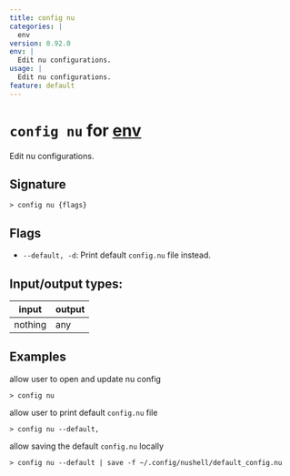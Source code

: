```yaml
---
title: config nu
categories: |
  env
version: 0.92.0
env: |
  Edit nu configurations.
usage: |
  Edit nu configurations.
feature: default
---
```

<!-- This file is automatically generated. Please edit the command in https://github.com/nushell/nushell instead. -->

# `config nu` for [env](/commands/categories/env.md)

<div class='command-title'>Edit nu configurations.</div>

## Signature

```> config nu {flags} ```

## Flags

 -  `--default, -d`: Print default `config.nu` file instead.


## Input/output types:

| input   | output |
| ------- | ------ |
| nothing | any    |

## Examples

allow user to open and update nu config
```nu
> config nu

```

allow user to print default `config.nu` file
```nu
> config nu --default,

```

allow saving the default `config.nu` locally
```nu
> config nu --default | save -f ~/.config/nushell/default_config.nu

```
